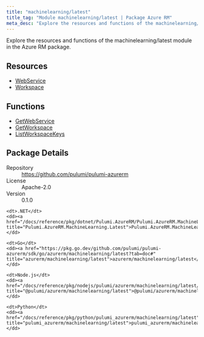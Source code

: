 ```yaml
---
title: "machinelearning/latest"
title_tag: "Module machinelearning/latest | Package Azure RM"
meta_desc: "Explore the resources and functions of the machinelearning/latest module in the Azure RM package."
---
```


<!-- WARNING: this file was generated by Pulumi Docs Generator. -->
<!-- Do not edit by hand unless you're certain you know what you are doing! -->

Explore the resources and functions of the machinelearning/latest module in the Azure RM package.

<h2 id="resources">Resources</h2>
<ul class="api">
    <li><a href="webservice" title="WebService"><span class="symbol resource"></span>WebService</a></li>
    <li><a href="workspace" title="Workspace"><span class="symbol resource"></span>Workspace</a></li>
</ul>

<h2 id="functions">Functions</h2>
<ul class="api">
    <li><a href="getwebservice" title="GetWebService"><span class="symbol function"></span>GetWebService</a></li>
    <li><a href="getworkspace" title="GetWorkspace"><span class="symbol function"></span>GetWorkspace</a></li>
    <li><a href="listworkspacekeys" title="ListWorkspaceKeys"><span class="symbol function"></span>ListWorkspaceKeys</a></li>
</ul>

<h2 id="package-details">Package Details</h2>
<dl class="package-details">
	<dt>Repository</dt>
	<dd><a href="https://github.com/pulumi/pulumi-azurerm">https://github.com/pulumi/pulumi-azurerm</a></dd>
	<dt>License</dt>
	<dd>Apache-2.0</dd>
	<dt>Version</dt>
	<dd>0.1.0</dd>
</dl>



<dl class="tabular">

    <dt>.NET</dt>
    <dd><a href="/docs/reference/pkg/dotnet/Pulumi.AzureRM/Pulumi.AzureRM.MachineLearning.Latest.html" title="Pulumi.AzureRM.MachineLearning.Latest">Pulumi.AzureRM.MachineLearning.Latest</a></dd>

    <dt>Go</dt>
    <dd><a href="https://pkg.go.dev/github.com/pulumi/pulumi-azurerm/sdk/go/azurerm/machinelearning/latest?tab=doc#" title="azurerm/machinelearning/latest">azurerm/machinelearning/latest</a></dd>

    <dt>Node.js</dt>
    <dd><a href="/docs/reference/pkg/nodejs/pulumi/azurerm/machinelearning/latest/#" title="@pulumi/azurerm/machinelearning/latest">@pulumi/azurerm/machinelearning/latest</a></dd>

    <dt>Python</dt>
    <dd><a href="/docs/reference/pkg/python/pulumi_azurerm/machinelearning/latest" title="pulumi_azurerm/machinelearning/latest">pulumi_azurerm/machinelearning/latest</a></dd>

</dl>

